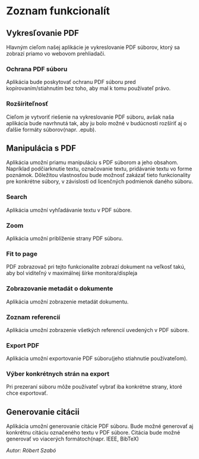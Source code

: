 # Zoznam funkcionalít

## Vykresľovanie PDF

Hlavným cieľom našej aplikácie je vykreslovanie PDF súborov, ktorý sa zobrazí priamo vo webovom prehliadači.

### Ochrana PDF súboru

Aplikácia bude poskytovať ochranu PDF súboru pred kopírovaním/stiahnutím bez toho, aby mal k tomu používateľ právo.

### Rozšíriteľnosť

Cieľom je vytvoriť riešenie na vykreslovanie PDF súboru, avšak naša aplikácia bude navrhnutá tak, aby ju bolo možné v budúcnosti rozšíriť aj o ďalšie formáty súborov(napr. .epub).

## Manipulácia s PDF

Aplikácia umožní priamu manipuláciu s PDF súborom a jeho obsahom. Napríklad podčiarknutie textu, označovanie textu, pridávanie textu vo forme poznámok. Dôležitou vlastnosťou bude možnosť zakázať tieto funkcionality pre konkrétne súbory, v závislosti od licenčných podmienok daného súboru.

### Search

Aplikácia umožní vyhľadávanie textu v PDF súbore.

### Zoom

Aplikácia umožní priblíženie strany PDF súboru. 

### Fit to page

PDF zobrazovač pri tejto funkcionalite zobrazí dokument na veľkosť takú, aby bol viditeľný v maximálnej šírke monitora/displeja

### Zobrazovanie metadát o dokumente

Aplikácia umožní zobrazenie metadát dokumentu.

### Zoznam referencií

Aplikácia umožní zobrazenie všetkých referencií uvedených v PDF súbore.

### Export PDF

Aplikácia umožní exportovanie PDF súboru(jeho stiahnutie používateľom). 

### Výber konkrétnych strán na export

Pri prezeraní súboru môže používateľ vybrať iba konkrétne strany, ktoré chce exportovať.

## Generovanie citácii

Aplikácia umožní generovanie citácie PDF súboru. Bude možné generovať aj konkrétnu citáciu označeného textu v PDF súbore. Citácia bude možné generovať vo viacerých formátoch(napr. IEEE, BibTeX)

*Autor: Róbert Szabó*